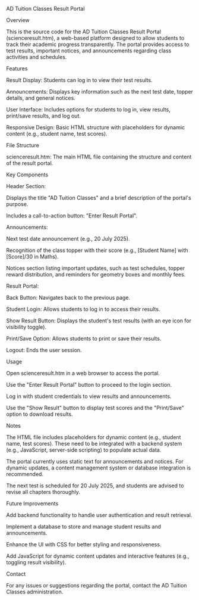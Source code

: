 AD Tuition Classes Result Portal

Overview

This is the source code for the AD Tuition Classes Result Portal (scienceresult.htm), a web-based platform designed to allow students to track their academic progress transparently. The portal provides access to test results, important notices, and announcements regarding class activities and schedules.

Features





Result Display: Students can log in to view their test results.



Announcements: Displays key information such as the next test date, topper details, and general notices.



User Interface: Includes options for students to log in, view results, print/save results, and log out.



Responsive Design: Basic HTML structure with placeholders for dynamic content (e.g., student name, test scores).

File Structure





scienceresult.htm: The main HTML file containing the structure and content of the result portal.

Key Components





Header Section:





Displays the title "AD Tuition Classes" and a brief description of the portal's purpose.



Includes a call-to-action button: "Enter Result Portal".



Announcements:





Next test date announcement (e.g., 20 July 2025).



Recognition of the class topper with their score (e.g., [Student Name] with [Score]/30 in Maths).



Notices section listing important updates, such as test schedules, topper reward distribution, and reminders for geometry boxes and monthly fees.



Result Portal:





Back Button: Navigates back to the previous page.



Student Login: Allows students to log in to access their results.



Show Result Button: Displays the student's test results (with an eye icon for visibility toggle).



Print/Save Option: Allows students to print or save their results.



Logout: Ends the user session.

Usage





Open scienceresult.htm in a web browser to access the portal.



Use the "Enter Result Portal" button to proceed to the login section.



Log in with student credentials to view results and announcements.



Use the "Show Result" button to display test scores and the "Print/Save" option to download results.

Notes





The HTML file includes placeholders for dynamic content (e.g., student name, test scores). These need to be integrated with a backend system (e.g., JavaScript, server-side scripting) to populate actual data.



The portal currently uses static text for announcements and notices. For dynamic updates, a content management system or database integration is recommended.



The next test is scheduled for 20 July 2025, and students are advised to revise all chapters thoroughly.

Future Improvements





Add backend functionality to handle user authentication and result retrieval.



Implement a database to store and manage student results and announcements.



Enhance the UI with CSS for better styling and responsiveness.



Add JavaScript for dynamic content updates and interactive features (e.g., toggling result visibility).

Contact

For any issues or suggestions regarding the portal, contact the AD Tuition Classes administration.
